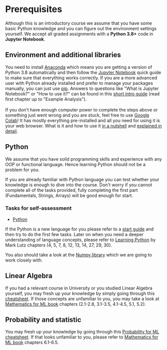 # Prerequisites

Although this is an introductory course we assume that you have some basic Python knowledge and you can figure out the environment settings yourself. We accept all graded assignments with a **Python 3.8+** code in **Jupyter Notebook**.

## Environment and additional libraries
You need to install [Anaconda](https://docs.conda.io/projects/conda/en/latest/user-guide/install/index.html) which means you are getting a version of Python 3.8 automatically and then follow the [Jupyter Notebook](https://jupyter-notebook-beginner-guide.readthedocs.io/en/latest/) quick guide to make sure that everything works correctly. If you are a more advanced user with Python already installed and prefer to manage your packages manually, you can just use [pip](https://jupyter.org/install). Answers to questions like "What is Jupyter Notebook?" or "How to use it?" can be found in this [short intro guide](https://www.dataquest.io/blog/jupyter-notebook-tutorial/) (read first chapter up to "Example Analysis").<br><br>
If you don't have enough computer power to complete the steps above or something just went wrong and you are stuck, feel free to use [Google Colab](https://colab.research.google.com/)! It has mostly everything pre-installed and all you need for using it is your web browser. What is it and how to use it [in a nutshell](https://medium.com/@dinaelhanan/an-absolute-beginners-guide-to-google-colaboratory-d55c0eb375de) and [explained in detail](https://www.tutorialspoint.com/google_colab/google_colab_quick_guide.htm).

## Python

We assume that you have solid programming skills and experience with any OOP or functional language. Hence learning Python should not be a problem for you.

If you are already familiar with Python language you can test whether your knowledge is enough to dive into the course. Don't worry if you cannot complete all of the tasks provided, fully completing the first part (Fundamentals, Strings, Arrays) will be good enough for start.
### Tasks for self-assessment
- [Python](https://github.com/rolling-scopes-school/ml-intro/blob/2022/0_prerequisites/python_tasks.md)

If the Python is a new language for you please refer to a [start guide](https://www.stavros.io/tutorials/python/) and then try to do the first few tasks. Later on when you need a deeper understanding of language concepts, please refer to [Learning Python](https://learning-python.com/about-lp.html/) by Mark Lutz chapters (4, 5, 7, 8, 12, 13, 14, 27, 29, 30).

You also should take a look at the [Numpy library](https://cs231n.github.io/python-numpy-tutorial/#numpy) which we are going to work closely with.

## Linear Algebra
If you had a relevant course in University or you studied Linear Algebra yourself, you may fresh up your knowledge by simply going through this [cheatsheet](https://stanford.edu/~shervine/teaching/cs-229/refresher-algebra-calculus). If those concepts are unfamiliar to you, you may take a look at [Mathematics for ML book](https://mml-book.github.io/book/mml-book.pdf) chapters (2.1-2.8, 3.1-3.5, 4.1-4.5, 5.1, 5.2).

## Probability and statistic
You may fresh up your knowledge by going through this [Probability for ML cheatsheet](https://stanford.edu/~shervine/teaching/cme-106/cheatsheet-probability). If that looks unfamiliar to you, please refer to [Mathematics for ML book](https://mml-book.github.io/book/mml-book.pdf) chapters 6.1-6.5.
